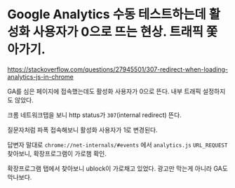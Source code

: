 # Google Analytics 수동 테스트하는데 활성화 사용자가 0으로 뜨는 현상. 트래픽 쫓아가기.

https://stackoverflow.com/questions/27945501/307-redirect-when-loading-analytics-js-in-chrome

GA를 심은 페이지에 접속했는데도 활성화 사용자가 0으로 뜬다. 내부 트래픽 설정하지도 않았다.

크롬 네트워크탭을 보니 http status가 `307`(internal redirect) 뜬다.

질문자처럼 파폭 접속해보니 활성화 사용자가 1로 변경된다.

답변자 말대로 `chrome://net-internals/#events` 에서 `analytics.js` `URL_REQUEST` 찾아보니, 확장프로그램이 가로챔 확인.

확장프로그램 탭에서 찾아보니 ublock이 가로채고 있었다. 광고만 막는게 아니라 GA도 막나보다.
